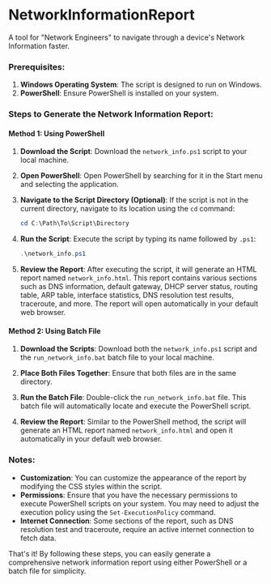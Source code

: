 # NetworkInformationReport
A tool for "Network Engineers" to navigate through a device's Network Information faster.

### Prerequisites:
1. **Windows Operating System**: The script is designed to run on Windows.
2. **PowerShell**: Ensure PowerShell is installed on your system.

### Steps to Generate the Network Information Report:

#### Method 1: Using PowerShell

1. **Download the Script**: Download the `network_info.ps1` script to your local machine.

2. **Open PowerShell**: Open PowerShell by searching for it in the Start menu and selecting the application.

3. **Navigate to the Script Directory (Optional)**: If the script is not in the current directory, navigate to its location using the `cd` command:
   ```powershell
   cd C:\Path\To\Script\Directory
   ```

4. **Run the Script**: Execute the script by typing its name followed by `.ps1`:
   ```powershell
   .\network_info.ps1
   ```

5. **Review the Report**: After executing the script, it will generate an HTML report named `network_info.html`. This report contains various sections such as DNS information, default gateway, DHCP server status, routing table, ARP table, interface statistics, DNS resolution test results, traceroute, and more. The report will open automatically in your default web browser.

#### Method 2: Using Batch File

1. **Download the Scripts**: Download both the `network_info.ps1` script and the `run_network_info.bat` batch file to your local machine.

2. **Place Both Files Together**: Ensure that both files are in the same directory.

3. **Run the Batch File**: Double-click the `run_network_info.bat` file. This batch file will automatically locate and execute the PowerShell script.

4. **Review the Report**: Similar to the PowerShell method, the script will generate an HTML report named `network_info.html` and open it automatically in your default web browser.

### Notes:
- **Customization**: You can customize the appearance of the report by modifying the CSS styles within the script.
- **Permissions**: Ensure that you have the necessary permissions to execute PowerShell scripts on your system. You may need to adjust the execution policy using the `Set-ExecutionPolicy` command.
- **Internet Connection**: Some sections of the report, such as DNS resolution test and traceroute, require an active internet connection to fetch data.

That's it! By following these steps, you can easily generate a comprehensive network information report using either PowerShell or a batch file for simplicity.
